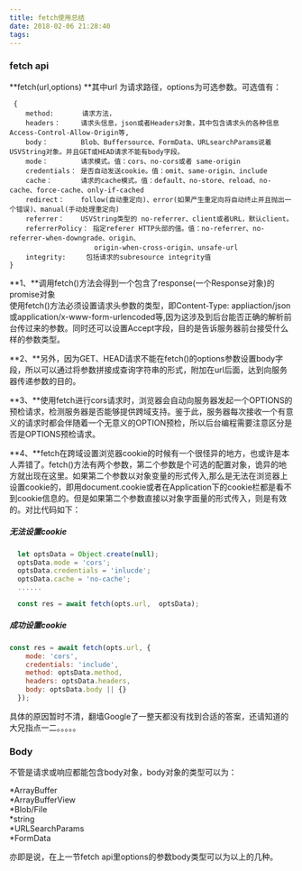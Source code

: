 ```yaml
---
title: fetch使用总结
date: 2018-02-06 21:28:40
tags:
---
```


### fetch api  
**fetch(url,options)  **其中url 为请求路径，options为可选参数。可选值有：  
     
     {  
        method:       请求方法，  
        headers：     请求头信息，json或者Headers对象，其中包含请求头的各种信息Access-Control-Allow-Origin等,    
        body：        Blob、Buffersource、FormData、URLsearchParams说着USVString对象。并且GET或HEAD请求不能有body字段。    
        mode：        请求模式。值：cors、no-cors或者 same-origin  
        credentials： 是否自动发送cookie。值：omit、same-origin、include  
        cache：       请求的cache模式。值：default、no-store、reload、no-cache、force-cache、only-if-cached  
        redirect：    follow(自动重定向)、error(如果产生重定向将自动终止并且抛出一个错误)、manual(手动处理重定向)  
        referrer：    USVString类型的 no-referrer、client或者URL，默认client。  
        referrerPolicy： 指定referer HTTP头部的值。值：no-referrer、no-referrer-when-downgrade、origin、 
                         origin-when-cross-origin、unsafe-url 
        integrity:     包括请求的subresource integrity值
    }  

<!-- more -->
**1、**调用fetch()方法会得到一个包含了response(一个Response对象)的promise对象  
使用fetch()方法必须设置请求头参数的类型，即Content-Type: appliaction/json或application/x-www-form-urlencoded等,因为这涉及到后台能否正确的解析前台传过来的参数。同时还可以设置Accept字段，目的是告诉服务器前台接受什么样的参数类型。  

**2、**另外，因为GET、HEAD请求不能在fetch()的options参数设置body字段，所以可以通过将参数拼接成查询字符串的形式，附加在url后面，达到向服务器传递参数的目的。  

**3、**使用fetch进行cors请求时，浏览器会自动向服务器发起一个OPTIONS的预检请求，检测服务器是否能够提供跨域支持。鉴于此，服务器每次接收一个有意义的请求时都会伴随着一个无意义的OPTION预检，所以后台编程需要注意区分是否是OPTIONS预检请求。  

**4、**fetch在跨域设置浏览器cookie的时候有一个很怪异的地方，也或许是本人弄错了。fetch()方法有两个参数，第二个参数是个可选的配置对象，诡异的地方就出现在这里。如果第二个参数以对象变量的形式传入,那么是无法在浏览器上设置cookie的，即用document.cookie或者在Application下的cookie栏都是看不到cookie信息的。但是如果第二个参数直接以对象字面量的形式传入，则是有效的。对比代码如下：  

##### 无法设置cookie
```javascript  
  let optsData = Object.create(null);
  optsData.mode = 'cors';
  optsData.credentials = 'inlucde';
  optsData.cache = 'no-cache';
  ......

  const res = await fetch(opts.url,  optsData);  
  ```

##### 成功设置cookie  
```javascript  
const res = await fetch(opts.url, {
    mode: 'cors',
    credentials: 'include',
    method: optsData.method,
    headers: optsData.headers,
    body: optsData.body || {}
  });  
```
具体的原因暂时不清，翻墙Google了一整天都没有找到合适的答案，还请知道的大兄指点一二。。。。。  

### Body  
不管是请求或响应都能包含body对象，body对象的类型可以为：  

*ArrayBuffer  
*ArrayBufferView  
*Blob/File  
*string  
*URLSearchParams  
*FormData  

亦即是说，在上一节fetch api里options的参数body类型可以为以上的几种。